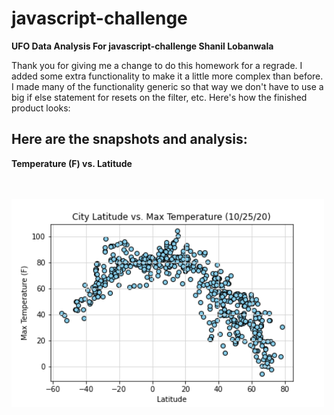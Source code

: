 # javascript-challenge


**UFO Data Analysis For javascript-challenge Shanil Lobanwala**

Thank you for giving me a change to do this homework for a regrade. I added some extra functionality
to make it a little more complex than before. I made many of the functionality generic so that way we don't have to use a big if else
statement for resets on the filter, etc. Here's how the finished product looks:

## Here are the snapshots and analysis:

**Temperature (F) vs. Latitude**

<br>
<br>
<img src="https://github.com/slobanwala1/python-api-challenge/blob/main/my_submission/Images/output_data/Fig1.png" width="500">
